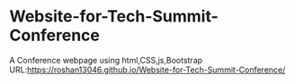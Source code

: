 # Website-for-Tech-Summit-Conference
A Conference webpage using html,CSS,js,Bootstrap URL:https://roshan13046.github.io/Website-for-Tech-Summit-Conference/
